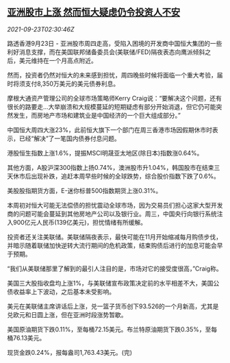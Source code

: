 <!--1632366061000-->
[亚洲股市上涨 然而恒大疑虑仍令投资人不安](https://cn.reuters.com/article/global-market-asia-stocks-0923-idCNKBS2GJ04F)
------

<div><i>2021-09-23T02:30:46Z</i></div><p>路透香港9月23日 - 亚洲股市周四走高，受陷入困境的开发商中国恒大集团的一些利好消息支撑，而在美国联邦储备委员会(美联储/FED)隔夜表态向鹰派倾斜之后，美元维持在一个月高点附近。</p><p>然而，投资者仍然对恒大的未来感到担忧，周四晚些时候将面临一个重大考验，届时将须支付8,350万美元的美元债券利息。</p><p>摩根大通资产管理公司的全球市场策略师Kerry Craig说：“要解决这个问题，还有很长的路要走...大举崩溃和大规模蔓延的短期疑虑有部分开始消退，但它仍可能突然发生，而房地产市场和建筑业是中国经济的一个巨大组成部分。”</p><p>中国恒大周四大涨23%，此前恒大旗下一个部门在周三香港市场因假期休市时表示，已经“解决”了一笔国内债券付息问题。</p><p>港股恒生指数上涨1.6%，提振MSCI明晟亚太地区(除日本)指数涨0.64%。</p><p>其他方面，A股沪深300指数上扬0.74%，澳洲股市升1.04%，韩国股市在结束三天休市后出现补跌，追赶本周早些时候的全球跌势，综合股价指数下跌了0.6%。</p><p>美股股指期货方面，E-迷你标普500指数期货上涨0.31%。</p><p>本周初对恒大可能无法偿债的担忧震动全球市场，因为交易员们担心这家大型开发商的问题可能会蔓延到其他房地产公司以及银行业。周三，中国央行向银行系统注入900亿元人民币(139亿美元)，担忧情绪有所缓解。</p><p>投资者还关注美联储。美联储隔夜表示，最快可能在11月开始缩减每月购债步伐，并暗示随着联储加快逆转大流行期间的危机政策，结束购债后进行的加息可能会早于预期。</p><p>“我们从美联储那里了解到的最引人注目的是，市场对它的接受度很高，”Craig称。</p><p>美国三大股指收盘均上涨1%，与美联储宣布政策决定前的水平相差不大，美国公债收益率上下波动，之后基本未受影响。</p><p>美元在美联储主席讲话后上涨，兑一篮子货币创下93.526的一个月新高，尤其是兑欧元和日圆上涨，但在亚洲时段涨势暂歇。</p><p>美国原油期货下跌0.11%，至每桶72.15美元。布兰特原油期货下跌0.35%，至每桶76.13美元。</p><p>现货金跌0.24%，报每盎司1,763.43美元。(完)</p>
